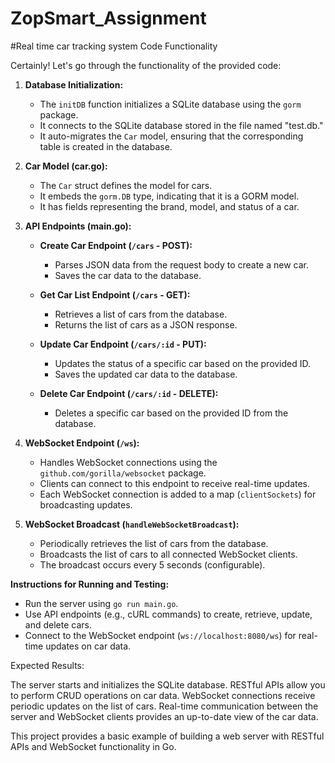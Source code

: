 # ZopSmart_Assignment
#Real time car tracking system
Code Functionality

Certainly! Let's go through the functionality of the provided code:

1. **Database Initialization:**
   - The `initDB` function initializes a SQLite database using the `gorm` package.
   - It connects to the SQLite database stored in the file named "test.db."
   - It auto-migrates the `Car` model, ensuring that the corresponding table is created in the database.

2. **Car Model (car.go):**
   - The `Car` struct defines the model for cars.
   - It embeds the `gorm.DB` type, indicating that it is a GORM model.
   - It has fields representing the brand, model, and status of a car.

3. **API Endpoints (main.go):**
   - **Create Car Endpoint (`/cars` - POST):**
     - Parses JSON data from the request body to create a new car.
     - Saves the car data to the database.

   - **Get Car List Endpoint (`/cars` - GET):**
     - Retrieves a list of cars from the database.
     - Returns the list of cars as a JSON response.

   - **Update Car Endpoint (`/cars/:id` - PUT):**
     - Updates the status of a specific car based on the provided ID.
     - Saves the updated car data to the database.

   - **Delete Car Endpoint (`/cars/:id` - DELETE):**
     - Deletes a specific car based on the provided ID from the database.

4. **WebSocket Endpoint (`/ws`):**
   - Handles WebSocket connections using the `github.com/gorilla/websocket` package.
   - Clients can connect to this endpoint to receive real-time updates.
   - Each WebSocket connection is added to a map (`clientSockets`) for broadcasting updates.

5. **WebSocket Broadcast (`handleWebSocketBroadcast`):**
   - Periodically retrieves the list of cars from the database.
   - Broadcasts the list of cars to all connected WebSocket clients.
   - The broadcast occurs every 5 seconds (configurable).

**Instructions for Running and Testing:**
- Run the server using `go run main.go`.
- Use API endpoints (e.g., cURL commands) to create, retrieve, update, and delete cars.
- Connect to the WebSocket endpoint (`ws://localhost:8080/ws`) for real-time updates on car data.

Expected Results:

The server starts and initializes the SQLite database.
RESTful APIs allow you to perform CRUD operations on car data.
WebSocket connections receive periodic updates on the list of cars.
Real-time communication between the server and WebSocket clients provides an up-to-date view of the car data.
  
This project provides a basic example of building a web server with RESTful APIs and WebSocket functionality in Go.
